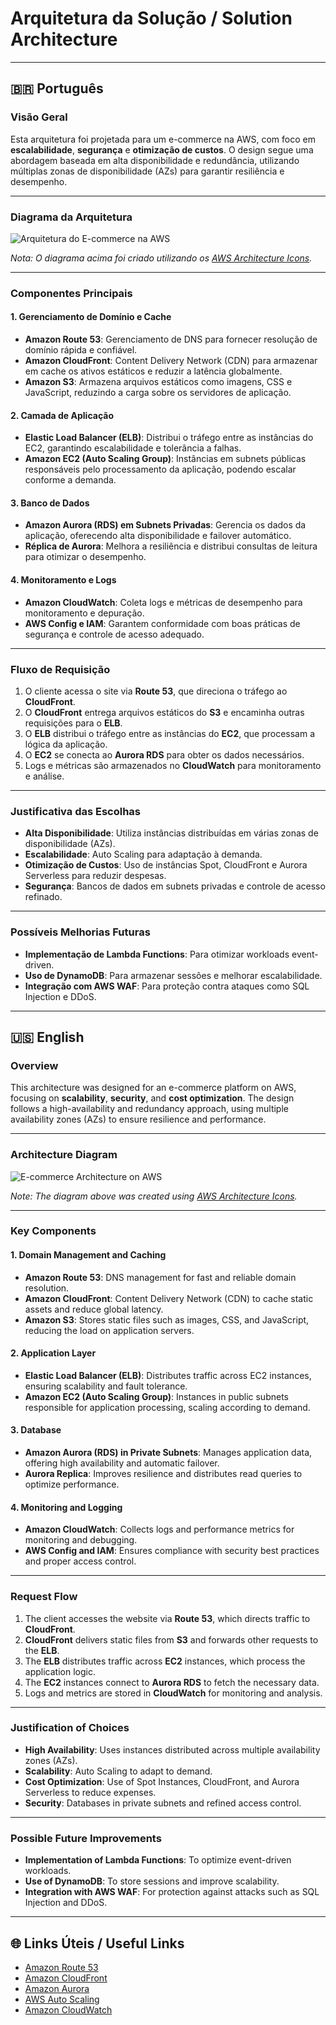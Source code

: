 # Arquitetura da Solução / Solution Architecture

---

## 🇧🇷 Português

### Visão Geral

Esta arquitetura foi projetada para um e-commerce na AWS, com foco em **escalabilidade**, **segurança** e **otimização de custos**. O design segue uma abordagem baseada em alta disponibilidade e redundância, utilizando múltiplas zonas de disponibilidade (AZs) para garantir resiliência e desempenho.

---

### Diagrama da Arquitetura

![Arquitetura do E-commerce na AWS](./images/project-diagram.jpg)

_Nota: O diagrama acima foi criado utilizando os [AWS Architecture Icons](https://aws.amazon.com/architecture/icons/)._

---

### Componentes Principais

#### 1. Gerenciamento de Domínio e Cache

- **Amazon Route 53**: Gerenciamento de DNS para fornecer resolução de domínio rápida e confiável.
- **Amazon CloudFront**: Content Delivery Network (CDN) para armazenar em cache os ativos estáticos e reduzir a latência globalmente.
- **Amazon S3**: Armazena arquivos estáticos como imagens, CSS e JavaScript, reduzindo a carga sobre os servidores de aplicação.

#### 2. Camada de Aplicação

- **Elastic Load Balancer (ELB)**: Distribui o tráfego entre as instâncias do EC2, garantindo escalabilidade e tolerância a falhas.
- **Amazon EC2 (Auto Scaling Group)**: Instâncias em subnets públicas responsáveis pelo processamento da aplicação, podendo escalar conforme a demanda.

#### 3. Banco de Dados

- **Amazon Aurora (RDS) em Subnets Privadas**: Gerencia os dados da aplicação, oferecendo alta disponibilidade e failover automático.
- **Réplica de Aurora**: Melhora a resiliência e distribui consultas de leitura para otimizar o desempenho.

#### 4. Monitoramento e Logs

- **Amazon CloudWatch**: Coleta logs e métricas de desempenho para monitoramento e depuração.
- **AWS Config e IAM**: Garantem conformidade com boas práticas de segurança e controle de acesso adequado.

---

### Fluxo de Requisição

1. O cliente acessa o site via **Route 53**, que direciona o tráfego ao **CloudFront**.
2. O **CloudFront** entrega arquivos estáticos do **S3** e encaminha outras requisições para o **ELB**.
3. O **ELB** distribui o tráfego entre as instâncias do **EC2**, que processam a lógica da aplicação.
4. O **EC2** se conecta ao **Aurora RDS** para obter os dados necessários.
5. Logs e métricas são armazenados no **CloudWatch** para monitoramento e análise.

---

### Justificativa das Escolhas

- **Alta Disponibilidade**: Utiliza instâncias distribuídas em várias zonas de disponibilidade (AZs).
- **Escalabilidade**: Auto Scaling para adaptação à demanda.
- **Otimização de Custos**: Uso de instâncias Spot, CloudFront e Aurora Serverless para reduzir despesas.
- **Segurança**: Bancos de dados em subnets privadas e controle de acesso refinado.

---

### Possíveis Melhorias Futuras

- **Implementação de Lambda Functions**: Para otimizar workloads event-driven.
- **Uso de DynamoDB**: Para armazenar sessões e melhorar escalabilidade.
- **Integração com AWS WAF**: Para proteção contra ataques como SQL Injection e DDoS.

---

## 🇺🇸 English

### Overview

This architecture was designed for an e-commerce platform on AWS, focusing on **scalability**, **security**, and **cost optimization**. The design follows a high-availability and redundancy approach, using multiple availability zones (AZs) to ensure resilience and performance.

---

### Architecture Diagram

![E-commerce Architecture on AWS](./images/project-diagram.jpg)

_Note: The diagram above was created using [AWS Architecture Icons](https://aws.amazon.com/architecture/icons/)._

---

### Key Components

#### 1. Domain Management and Caching

- **Amazon Route 53**: DNS management for fast and reliable domain resolution.
- **Amazon CloudFront**: Content Delivery Network (CDN) to cache static assets and reduce global latency.
- **Amazon S3**: Stores static files such as images, CSS, and JavaScript, reducing the load on application servers.

#### 2. Application Layer

- **Elastic Load Balancer (ELB)**: Distributes traffic across EC2 instances, ensuring scalability and fault tolerance.
- **Amazon EC2 (Auto Scaling Group)**: Instances in public subnets responsible for application processing, scaling according to demand.

#### 3. Database

- **Amazon Aurora (RDS) in Private Subnets**: Manages application data, offering high availability and automatic failover.
- **Aurora Replica**: Improves resilience and distributes read queries to optimize performance.

#### 4. Monitoring and Logging

- **Amazon CloudWatch**: Collects logs and performance metrics for monitoring and debugging.
- **AWS Config and IAM**: Ensures compliance with security best practices and proper access control.

---

### Request Flow

1. The client accesses the website via **Route 53**, which directs traffic to **CloudFront**.
2. **CloudFront** delivers static files from **S3** and forwards other requests to the **ELB**.
3. The **ELB** distributes traffic across **EC2** instances, which process the application logic.
4. The **EC2** instances connect to **Aurora RDS** to fetch the necessary data.
5. Logs and metrics are stored in **CloudWatch** for monitoring and analysis.

---

### Justification of Choices

- **High Availability**: Uses instances distributed across multiple availability zones (AZs).
- **Scalability**: Auto Scaling to adapt to demand.
- **Cost Optimization**: Use of Spot Instances, CloudFront, and Aurora Serverless to reduce expenses.
- **Security**: Databases in private subnets and refined access control.

---

### Possible Future Improvements

- **Implementation of Lambda Functions**: To optimize event-driven workloads.
- **Use of DynamoDB**: To store sessions and improve scalability.
- **Integration with AWS WAF**: For protection against attacks such as SQL Injection and DDoS.

---

## 🌐 Links Úteis / Useful Links

- [Amazon Route 53](https://aws.amazon.com/route53/)
- [Amazon CloudFront](https://aws.amazon.com/cloudfront/)
- [Amazon Aurora](https://aws.amazon.com/rds/aurora/)
- [AWS Auto Scaling](https://aws.amazon.com/autoscaling/)
- [Amazon CloudWatch](https://aws.amazon.com/cloudwatch/)
